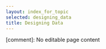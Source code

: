 ```yaml
---
layout: index_for_topic
selected: designing_data
title: Designing Data
---
```


[comment]: No editable page content